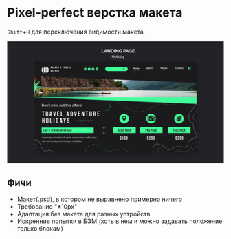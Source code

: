 # Pixel-perfect верстка макета
`Shift`+`H` для переключения видимости макета

![mockup.jpg](materials/mockup.jpg)

## Фичи 
 - [Макет](materials/layout.png)([.psd](materials/layout.psd)), в котором не выравнено примерно ничего
 - Требование "±10px"
 - Адаптация без макета для разных устройств
 - Искренние попытки в БЭМ (хоть в нем и можно задавать положение только блокам)